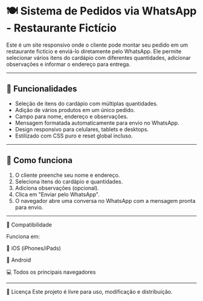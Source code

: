 # 🍽️ Sistema de Pedidos via WhatsApp - Restaurante Fictício

Este é um site responsivo onde o cliente pode montar seu pedido em um restaurante fictício e enviá-lo diretamente pelo WhatsApp. Ele permite selecionar vários itens do cardápio com diferentes quantidades, adicionar observações e informar o endereço para entrega.

---

## 🔧 Funcionalidades

- Seleção de itens do cardápio com múltiplas quantidades.
- Adição de vários produtos em um único pedido.
- Campo para nome, endereço e observações.
- Mensagem formatada automaticamente para envio no WhatsApp.
- Design responsivo para celulares, tablets e desktops.
- Estilizado com CSS puro e reset global incluso.

---

## 📱 Como funciona

1. O cliente preenche seu nome e endereço.
2. Seleciona itens do cardápio e quantidades.
3. Adiciona observações (opcional).
4. Clica em "Enviar pelo WhatsApp".
5. O navegador abre uma conversa no WhatsApp com a mensagem pronta para envio.

---

📲 Compatibilidade
    
Funciona em:

📱 iOS (iPhones/iPads)

🤖 Android

💻 Todos os principais navegadores

---

📝 Licença
Este projeto é livre para uso, modificação e distribuição.

